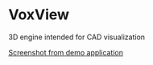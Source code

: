 # VoxView
3D engine intended for CAD visualization

[Screenshot from demo application](./readme/demo.png)
